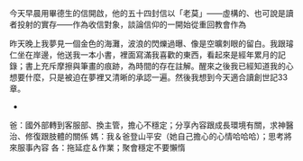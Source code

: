 今天早晨用畢德生的信開啟，他的五十四封信以「老莫」——虛構的、也可說是讀者投射的實存——作為收信對象，談論信仰的一開始從重回教會作為

昨天晚上我夢見一個金色的海灘，波浪的閃爍過曝、像是空曠刺眼的留白。我跟璿仁坐在岸邊，他送我一本小書，裡面寫滿我喜歡的東西，看起來是經年累月的記錄；書上充斥摩擦與筆畫的痕跡，為時間的存在註解。醒來之後我已經知道我的心想要什麼，只是被迫在夢裡又清晰的承認一遍。然後我想到今天適合讀創世記33章。

-
爸：國外部轉到客服部、換主管，擔心不穩定；分享內容跟成長環境有關，求神醫治、修復跟肢體的關係
媽：我＆爸登山平安（她自己擔心的心情哈哈哈）；思考將來服事內容
各：拖延症＆作業；聚會穩定不要懶惰